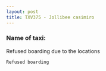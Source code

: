 ```yaml
---
layout: post
title: TXV375 - Jollibee casimiro 
---
```


### Name of taxi: 

Refused boarding due to the locations

```Refused boarding```

